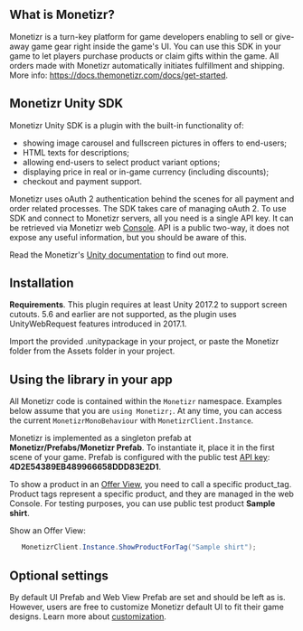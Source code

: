 ## What is Monetizr?
Monetizr is a turn-key platform for game developers enabling to sell or give-away game gear right inside the game's UI. You can use this SDK in your game to let players purchase products or claim gifts within the game.  All orders made with Monetizr automatically initiates fulfillment and shipping. More info: https://docs.themonetizr.com/docs/get-started.
 
## Monetizr Unity SDK
Monetizr Unity SDK is a plugin with the built-in functionality of:
- showing image carousel and fullscreen pictures in offers to end-users;
- HTML texts for descriptions;
- allowing end-users to select product variant options;
- displaying price in real or in-game currency (including discounts);
- checkout and payment support.

Monetizr uses oAuth 2 authentication behind the scenes for all payment and order related processes. The SDK takes care of managing oAuth 2. To use SDK and connect to Monetizr servers, all you need is a single API key. It can be retrieved via Monetizr web [Console][1]. API is a public two-way, it does not expose any useful information, but you should be aware of this.

Read the Monetizr's [Unity documentation][2] to find out more.

## Installation

**Requirements**. This plugin requires at least Unity 2017.2 to support screen cutouts. 5.6 and earlier are not supported, as the plugin uses UnityWebRequest features introduced in 2017.1.

Import the provided .unitypackage in your project, or paste the Monetizr folder from the Assets folder in your project.

## Using the library in your app

All Monetizr code is contained within the `Monetizr` namespace. Examples below assume that you are `using Monetizr;`. At any time, you can access the current `MonetizrMonoBehaviour` with `MonetizrClient.Instance`.

Monetizr is implemented as a singleton prefab at **Monetizr/Prefabs/Monetizr Prefab**. To instantiate it, place it in the first scene of your game. Prefab is configured with the public test [API key][3]: **4D2E54389EB489966658DDD83E2D1**.

To show a product in an [Offer View][4], you need to call a specific product_tag. Product tags represent a specific product, and they are managed in the web Console. For testing purposes, you can use public test product **Sample shirt**.

Show an Offer View:

```csharp
   MonetizrClient.Instance.ShowProductForTag("Sample shirt");
```

## Optional settings

By default UI Prefab and Web View Prefab are set and should be left as is.   However, users are free to customize Monetizr default UI to fit their game designs. Learn more about [customization][5].

[1]: https://app.themonetizr.com/
[2]: https://docs.themonetizr.com/docs/unity
[3]: https://docs.themonetizr.com/docs/creating-account#section-your-unique-access-token
[4]: https://docs.themonetizr.com/docs/offer-view
[5]: https://docs.themonetizr.com/docs/customization
